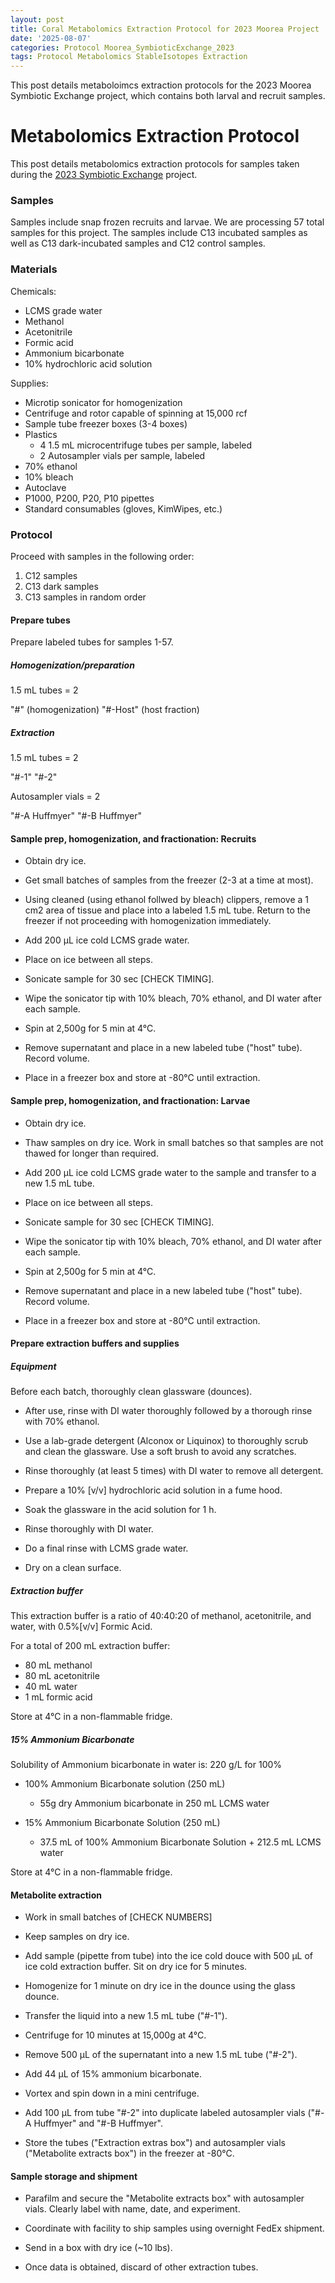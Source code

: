 ```yaml
---
layout: post
title: Coral Metabolomics Extraction Protocol for 2023 Moorea Project
date: '2025-08-07'
categories: Protocol Moorea_SymbioticExchange_2023
tags: Protocol Metabolomics StableIsotopes Extraction
---
```


This post details metaboloimcs extraction protocols for the 2023 Moorea Symbiotic Exchange project, which contains both larval and recruit samples.  

# Metabolomics Extraction Protocol 

This post details metabolomics extraction protocols for samples taken during the [2023 Symbiotic Exchange](https://github.com/AHuffmyer/moorea_symbiotic_exchange_2023) project. 

### Samples 

Samples include snap frozen recruits and larvae. We are processing 57 total samples for this project. The samples include C13 incubated samples as well as C13 dark-incubated samples and C12 control samples.    

### Materials 

Chemicals: 

- LCMS grade water 
- Methanol
- Acetonitrile
- Formic acid 
- Ammonium bicarbonate
- 10% hydrochloric acid solution 

Supplies:  

- Microtip sonicator for homogenization
- Centrifuge and rotor capable of spinning at 15,000 rcf
- Sample tube freezer boxes (3-4 boxes)
- Plastics 
	- 4 1.5 mL microcentrifuge tubes per sample, labeled 
	- 2 Autosampler vials per sample, labeled 
- 70% ethanol
- 10% bleach 
- Autoclave
- P1000, P200, P20, P10 pipettes 
- Standard consumables (gloves, KimWipes, etc.)

### Protocol 

Proceed with samples in the following order: 

1. C12 samples
2. C13 dark samples
3. C13 samples in random order 

#### Prepare tubes 

Prepare labeled tubes for samples 1-57.  

##### Homogenization/preparation 

1.5 mL tubes = 2 

"#" (homogenization)
"#-Host" (host fraction) 

##### Extraction 

1.5 mL tubes = 2 

"#-1" 
"#-2" 

Autosampler vials = 2 

"#-A Huffmyer"
"#-B Huffmyer"

#### Sample prep, homogenization, and fractionation: Recruits 

- Obtain dry ice. 

- Get small batches of samples from the freezer (2-3 at a time at most). 

- Using cleaned (using ethanol follwed by bleach) clippers, remove a 1 cm2 area of tissue and place into a labeled 1.5 mL tube. Return to the freezer if not proceeding with homogenization immediately. 

- Add 200 µL ice cold LCMS grade water.

- Place on ice between all steps.  

- Sonicate sample for 30 sec [CHECK TIMING].

- Wipe the sonicator tip with 10% bleach, 70% ethanol, and DI water after each sample. 

- Spin at 2,500g for 5 min at 4°C. 

- Remove supernatant and place in a new labeled tube ("host" tube). Record volume. 

- Place in a freezer box and store at -80°C until extraction.  

#### Sample prep, homogenization, and fractionation: Larvae

- Obtain dry ice. 

- Thaw samples on dry ice. Work in small batches so that samples are not thawed for longer than required. 

- Add 200 µL ice cold LCMS grade water to the sample and transfer to a new 1.5 mL tube.

- Place on ice between all steps.  

- Sonicate sample for 30 sec [CHECK TIMING].

- Wipe the sonicator tip with 10% bleach, 70% ethanol, and DI water after each sample. 

- Spin at 2,500g for 5 min at 4°C. 

- Remove supernatant and place in a new labeled tube ("host" tube). Record volume. 

- Place in a freezer box and store at -80°C until extraction.

#### Prepare extraction buffers and supplies 

##### Equipment

Before each batch, thoroughly clean glassware (dounces).  

- After use, rinse with DI water thoroughly followed by a thorough rinse with 70% ethanol.  

- Use a lab-grade detergent (Alconox or Liquinox) to thoroughly scrub and clean the glassware. Use a soft brush to avoid any scratches.

- Rinse thoroughly (at least 5 times) with DI water to remove all detergent. 

- Prepare a 10% [v/v] hydrochloric acid solution in a fume hood. 

- Soak the glassware in the acid solution for 1 h. 

- Rinse thoroughly with DI water. 

- Do a final rinse with LCMS grade water. 

- Dry on a clean surface. 

##### Extraction buffer 

This extraction buffer is a ratio of 40:40:20 of methanol, acetonitrile, and water, with 0.5%[v/v] Formic Acid. 

For a total of 200 mL extraction buffer:

- 80 mL methanol
- 80 mL acetonitrile
- 40 mL water
- 1 mL formic acid

Store at 4°C in a non-flammable fridge. 

##### 15% Ammonium Bicarbonate 

Solubility of Ammonium bicarbonate in water is: 220 g/L for 100%  

- 100% Ammonium Bicarbonate solution (250 mL)
	- 55g dry Ammonium bicarbonate in 250 mL LCMS water

- 15% Ammonium Bicarbonate Solution (250 mL)
	- 37.5 mL of 100% Ammonium Bicarbonate Solution + 212.5 mL LCMS water

Store at 4°C in a non-flammable fridge. 

#### Metabolite extraction

- Work in small batches of [CHECK NUMBERS]

- Keep samples on dry ice. 

- Add sample (pipette from tube) into the ice cold douce with 500 µL of ice cold extraction buffer. Sit on dry ice for 5 minutes.

- Homogenize for 1 minute on dry ice in the dounce using the glass dounce. 

- Transfer the liquid into a new 1.5 mL tube ("#-1").  

- Centrifuge for 10 minutes at 15,000g at 4°C. 

- Remove 500 µL of the supernatant into a new 1.5 mL tube ("#-2"). 

- Add 44 µL of 15% ammonium bicarbonate. 

- Vortex and spin down in a mini centrifuge. 

- Add 100 µL from tube "#-2" into duplicate labeled autosampler vials ("#-A Huffmyer" and "#-B Huffmyer". 

- Store the tubes ("Extraction extras box") and autosampler vials ("Metabolite extracts box") in the freezer at -80°C.  

#### Sample storage and shipment 

- Parafilm and secure the "Metabolite extracts box" with autosampler vials. Clearly label with name, date, and experiment. 

- Coordinate with facility to ship samples using overnight FedEx shipment. 

- Send in a box with dry ice (~10 lbs). 

- Once data is obtained, discard of other extraction tubes. 


